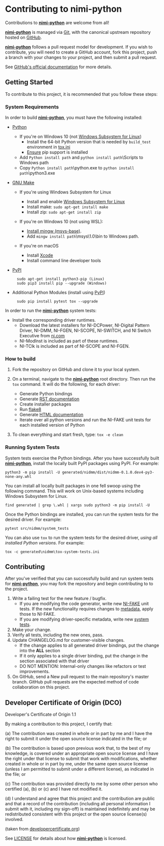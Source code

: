 Contributing to nimi-python
===========================

Contributions to **[nimi-python](https://github.com/ni/nimi-python)** are welcome from all!

**[nimi-python](https://github.com/ni/nimi-python)** is managed via [Git](https://git-scm.com), with the canonical
upstream repository hosted on [GitHub](http://developercertificate.org/).

**[nimi-python](https://github.com/ni/nimi-python)** follows a pull request model for development.
If you wish to contribute, you will need to create a GitHub account, fork this project,
push a branch with your changes to your project, and then submit a pull request.

See [GitHub's official documentation](https://help.github.com/articles/using-pull-requests/)
for more details.

Getting Started
---------------

To contribute to this project, it is recommended that you follow these steps:

### System Requirements

In order to build **[nimi-python](https://github.com/ni/nimi-python)**, you must have the
following installed:

* [Python](https://www.python.org/downloads/)
    - If you're on Windows 10 (not [Windows Subsystem for Linux](https://docs.microsoft.com/en-us/windows/wsl/about))
        - Install the 64-bit Python version that is needed by `build_test` environment in [tox.ini](https://github.com/ni/nimi-python/blob/e13087eb67e2399de2dfa83fd504f8ebd0e0e263/tox.ini#L10)
        - [Ensure](https://packaging.python.org/en/latest/tutorials/installing-packages/#ensure-you-can-run-pip-from-the-command-line) pip support is installed 
    - Add ``Python install path`` and ``python install path``\Scripts to Windows path
    - Copy ``Python install path``\python.exe to ``python install path``\python3.exe

* [GNU Make](https://www.gnu.org/software/make/)
    - If you're using Windows Subsystem for Linux
        - Install and enable [Windows Subsystem for Linux](https://msdn.microsoft.com/en-us/commandline/wsl/install_guide)
        - Install make: ``sudo apt-get install make``
        - Install zip: ``sudo apt-get install zip``

    - If you're on Windows 10 (not using WSL):
        - [Install mingw (msys-base)](https://osdn.net/projects/mingw/).
        - Add ``mingw install path``\msys\1.0\bin to Windows path.

    - If you're on macOS
        - Install [Xcode](https://itunes.apple.com/us/app/xcode/id497799835?mt=12)
        - Install command line developer tools

* [PyPI](https://pip.pypa.io/en/latest/installation/)

        sudo apt-get install python3-pip (Linux)
        sudo pip3 install pip --upgrade (Windows)

* Additional Python Modules (install using [PyPI](https://pypi.python.org/pypi))

        sudo pip install pytest tox --upgrade

In order to run the **[nimi-python](https://github.com/ni/nimi-python)** system tests:

* Install the corresponding driver runtimes.
    * Download the latest installers for NI-DCPower, NI-Digital Pattern Driver, NI-DMM, NI-FGEN, NI-SCOPE, NI-SWITCH, and NI Switch Executive from [ni.com](http://www.ni.com/downloads/ni-drivers/)
    * NI-ModInst is included as part of these runtimes.
    * NI-TClk is included as part of NI-SCOPE and NI-FGEN.

### How to build

1. Fork the repository on GitHub and clone it to your local system.
1. On a terminal, navigate to the **[nimi-python](https://github.com/ni/nimi-python)** root
   directory. Then run the ``tox`` command. It will do the following, for each driver:

      * Generate Python bindings
      * Generate [RST documentation](http://www.sphinx-doc.org/)
      * Create installer packages
      * Run [flake8](http://flake8.pycqa.org/)
      * Generate [HTML documentation](http://www.sphinx-doc.org/)
      * Iterate over all python versions and run the NI-FAKE unit tests for each installed version of Python

1. To clean everything and start fresh, type: ``tox -e clean``

### Running System Tests

System tests exercise the Python bindings. After you have successfully built
**[nimi-python](https://github.com/ni/nimi-python)**, install the locally built PyPI
packages using PyPI. For example:

    python3 -m pip install -U generated/nidmm/dist/nidmm-0.1.0.dev4-py3-none-any.whl

You can install all locally built packages in one fell swoop using the following command.
This will work on Unix-based systems including Windows Subsystem for Linux.

    find generated | grep \.whl | xargs sudo python3 -m pip install -U

Once the Python bindings are installed, you can run the system tests for the desired driver. For example:

    pytest src/nidmm/system_tests

You can also use ``tox`` to run the system tests for the desired driver, *using all installed Python versions*. For example:

    tox -c generated\nidmm\tox-system-tests.ini


Contributing
------------

After you've verified that you can successfully build and run system tests for
**[nimi-python](https://github.com/ni/nimi-python)**, you may fork the repository and
begin contributing to to the project.

1. Write a failing test for the new feature / bugfix.
    * If you are modifying the code generator, write new [NI-FAKE](src/nifake/tests) unit
      tests. If the new functionality requires changes to [metadata](src/nifake/metadata),
      apply those to NI-FAKE.
    * If you are modifying driver-specific metadata, write new
      [system tests](src/nidmm/system_tests).
1. Make your change.
1. Verify all tests, including the new ones, pass.
1. Update CHANGELOG.md for customer-visible changes.
    * If the change applies to all generated driver bindings, put the change into the **ALL** section
    * If it only applies to a single driver binding, put the change in the section associated with that driver
    * DO NOT MENTION: Internal-only changes like refactors or test improvements.
1. On GitHub, send a New pull request to the main repository's master branch. GitHub
   pull requests are the expected method of code collaboration on this project.

Developer Certificate of Origin (DCO)
-------------------------------------

Developer's Certificate of Origin 1.1

By making a contribution to this project, I certify that:

(a) The contribution was created in whole or in part by me and I
    have the right to submit it under the open source license
    indicated in the file; or

(b) The contribution is based upon previous work that, to the best
    of my knowledge, is covered under an appropriate open source
    license and I have the right under that license to submit that
    work with modifications, whether created in whole or in part
    by me, under the same open source license (unless I am
    permitted to submit under a different license), as indicated
    in the file; or

(c) The contribution was provided directly to me by some other
    person who certified (a), (b) or (c) and I have not modified
    it.

(d) I understand and agree that this project and the contribution
    are public and that a record of the contribution (including all
    personal information I submit with it, including my sign-off) is
    maintained indefinitely and may be redistributed consistent with
    this project or the open source license(s) involved.

(taken from [developercertificate.org](http://developercertificate.org/))

See [LICENSE](https://github.com/ni/nimi-python/blob/master/LICENSE) for details about
how **[nimi-python](https://github.com/ni/nimi-python)** is licensed.


